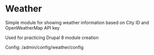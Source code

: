 # Weather
Simple module for showing weather information based on City ID and OpenWeatherMap API key

Used for practicing Drupal 8 module creation

Config: /admin/config/weather/config
